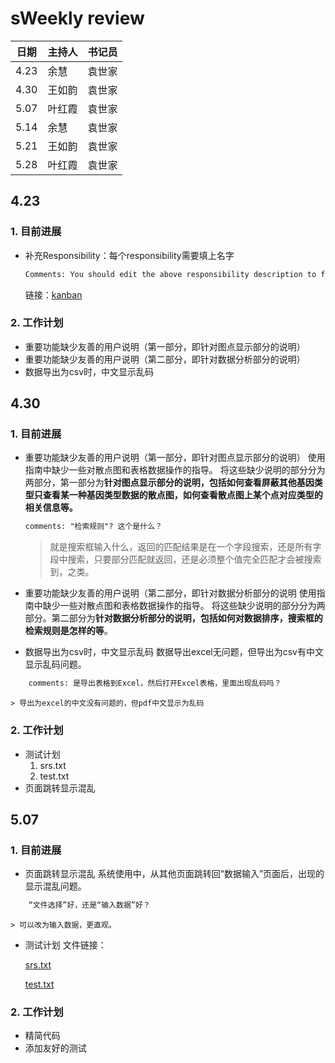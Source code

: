 # sWeekly review

| 日期 | 主持人 | 书记员 |
| ---- | ------ | ------ |
| 4.23 | 余慧   | 袁世家 |
| 4.30 | 王如韵 | 袁世家 |
| 5.07 | 叶红霞 | 袁世家 |
| 5.14 | 余慧   | 袁世家 |
| 5.21 | 王如韵 | 袁世家 |
| 5.28 | 叶红霞 | 袁世家 |



## 4.23

### 1. 目前进展

* 补充Responsibility：每个responsibility需要填上名字

    ```html
    Comments: You should edit the above responsibility description to fit your team.
    ```

    链接：[kanban](http://118.25.96.118/kanboard/?controller=BoardViewController&action=show&project_id=1)


### 2. 工作计划

* 重要功能缺少友善的用户说明（第一部分，即针对图点显示部分的说明）
* 重要功能缺少友善的用户说明（第二部分，即针对数据分析部分的说明）
* 数据导出为csv时，中文显示乱码



## 4.30

### 1. 目前进展

* 重要功能缺少友善的用户说明（第一部分，即针对图点显示部分的说明）
    使用指南中缺少一些对散点图和表格数据操作的指导。 将这些缺少说明的部分分为两部分，第一部分为**针对图点显示部分的说明，包括如何查看屏蔽其他基因类型只查看某一种基因类型数据的散点图，如何查看散点图上某个点对应类型的相关信息等。**

    ```html
    comments: "检索规则"? 这个是什么？
    ```

    >  就是搜索框输入什么，返回的匹配结果是在一个字段搜索，还是所有字段中搜索，只要部分匹配就返回，还是必须整个值完全匹配才会被搜索到，之类。

     

* 重要功能缺少友善的用户说明（第二部分，即针对数据分析部分的说明
    使用指南中缺少一些对散点图和表格数据操作的指导。 将这些缺少说明的部分分为两部分。第二部分为**针对数据分析部分的说明，包括如何对数据排序，搜索框的检索规则是怎样的等**。
    
* 数据导出为csv时，中文显示乱码
数据导出excel无问题，但导出为csv有中文显示乱码问题。
    
```html
    comments: 是导出表格到Excel，然后打开Excel表格，里面出现乱码吗？
```

    > 导出为excel的中文没有问题的，但pdf中文显示为乱码
    



### 2. 工作计划

* 测试计划
    1. srs.txt
    2. test.txt
* 页面跳转显示混乱




## 5.07

### 1. 目前进展

* 页面跳转显示混乱
    系统使用中，从其他页面跳转回“数据输入”页面后，出现的显示混乱问题。

```html
    “文件选择”好，还是“输入数据”好？
```
    > 可以改为输入数据，更直观。


* 测试计划
    文件链接：

    [srs.txt](https://github.com/lanlab-org/GeneExpressionScatterPlot-Yu-Ye/blob/叶红霞-201736900115-ContributorList/srs.txt)

    [test.txt](https://github.com/lanlab-org/GeneExpressionScatterPlot-Yu-Ye/blob/叶红霞-201736900115-ContributorList/test.txt)

### 2. 工作计划

* 精简代码
* 添加友好的测试
